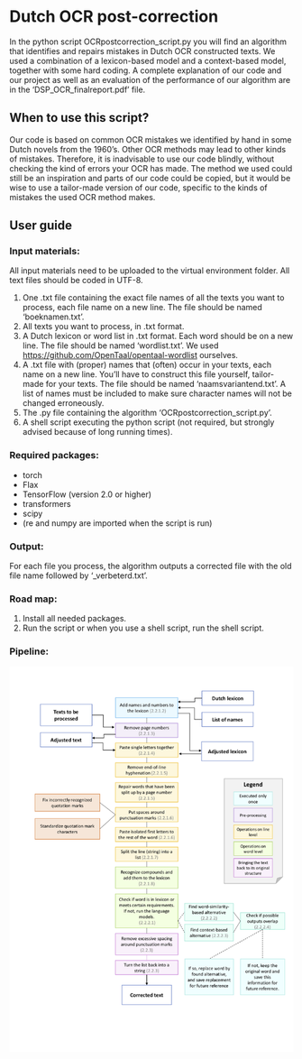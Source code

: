 # Dutch OCR post-correction

In the python script OCRpostcorrection_script.py you will find an algorithm that identifies and repairs mistakes in Dutch OCR constructed texts. We used a combination of a lexicon-based model and a context-based model, together with some hard coding. A complete explanation of our code and our project as well as an evaluation of the performance of our algorithm are in the ‘DSP_OCR_finalreport.pdf’ file.

## When to use this script?
Our code is based on common OCR mistakes we identified by hand in some Dutch novels from the 1960’s. Other OCR methods may lead to other kinds of mistakes. Therefore, it is inadvisable to use our code blindly, without checking the kind of errors your OCR has made. The method we used could still be an inspiration and parts of our code could be copied, but it would be wise to use a tailor-made version of our code, specific to the kinds of mistakes the used OCR method makes.

## User guide

### Input materials:
All input materials need to be uploaded to the virtual environment folder.
All text files should be coded in UTF-8.

1. One .txt file containing the exact file names of all the texts you want to process, each file name on a new line. The file should be named ‘boeknamen.txt’.
2. All texts you want to process, in .txt format.
3. A Dutch lexicon or word list in .txt format. Each word should be on a new line. The file should be named ‘wordlist.txt’. We used https://github.com/OpenTaal/opentaal-wordlist ourselves.
4. A .txt file with (proper) names that (often) occur in your texts, each name on a new line. You’ll have to construct this file yourself, tailor-made for your texts. The file should be named ‘naamsvariantend.txt’. A list of names must be included to make sure character names will not be changed erroneously.
5. The .py file containing the algorithm ‘OCRpostcorrection_script.py’.
6. A shell script executing the python script (not required, but strongly advised because of long running times).

### Required packages:
- torch
- Flax
- TensorFlow (version 2.0 or higher)
- transformers
- scipy
- (re and numpy are imported when the script is run)

### Output:
For each file you process, the algorithm outputs a corrected file with the old file name followed by ‘_verbeterd.txt’.

### Road map:
1. Install all needed packages.
2. Run the script or when you use a shell script, run the shell script.

### Pipeline:

![Pipeline](pipeline.png)
